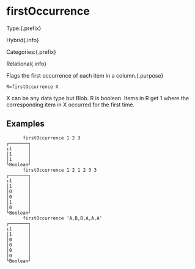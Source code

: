 # firstOccurrence

Type:{.prefix}

Hybrid{.info}

Categories:{.prefix}

Relational{.info}

Flags the first occurrence of each item in a column.{.purpose}

~~~
R=firstOccurrence X
~~~

X can be any data type but Blob. R is boolean. Items in R get 1 where the corresponding item in X
occurred for the first time.

## Examples

~~~
      firstOccurrence 1 2 3
┌───────┐
↓1      │
│1      │
│1      │
└Boolean┘
      firstOccurrence 1 2 1 2 3 3
┌───────┐
↓1      │
│1      │
│0      │
│0      │
│1      │
│0      │
└Boolean┘
      firstOccurrence 'A,B,B,A,A,A'
┌───────┐
↓1      │
│1      │
│0      │
│0      │
│0      │
│0      │
└Boolean┘
~~~

